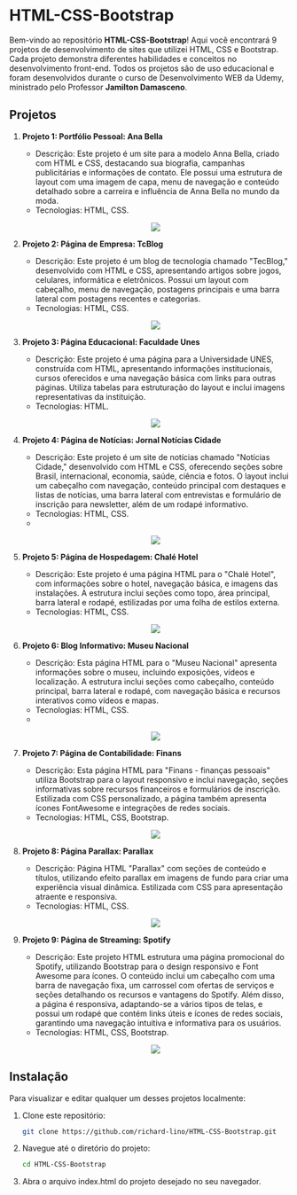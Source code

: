 # HTML-CSS-Bootstrap 

Bem-vindo ao repositório **HTML-CSS-Bootstrap**! Aqui você encontrará 9 projetos de desenvolvimento de sites que utilizei HTML, CSS e Bootstrap. Cada projeto demonstra diferentes habilidades e conceitos no desenvolvimento front-end.
Todos os projetos são de uso educacional e foram desenvolvidos durante o curso de Desenvolvimento WEB da Udemy, ministrado pelo Professor **Jamilton Damasceno**.

## Projetos

1. **Projeto 1: Portfólio Pessoal: Ana Bella**
   - Descrição: Este projeto é um site para a modelo Anna Bella, criado com HTML e CSS, destacando sua biografia, campanhas publicitárias e informações de contato. Ele possui uma estrutura de layout com uma imagem de capa, menu de navegação e conteúdo detalhado sobre a carreira e influência de Anna Bella no mundo da moda.
   - Tecnologias: HTML, CSS.

   <p align="center"> 
      <img src ="gif/bella.gif"> 
   </p>

2. **Projeto 2: Página de Empresa: TcBlog**
   - Descrição: Este projeto é um blog de tecnologia chamado "TecBlog," desenvolvido com HTML e CSS, apresentando artigos sobre jogos, celulares, informática e eletrônicos. Possui um layout com cabeçalho, menu de navegação, postagens principais e uma barra lateral com postagens recentes e categorias.
   - Tecnologias: HTML, CSS.
  
   <p align="center"> 
       <img src ="gif/tec.gif"> 
   </p>

3. **Projeto 3: Página Educacional: Faculdade Unes**
   - Descrição: Este projeto é uma página para a Universidade UNES, construída com HTML, apresentando informações institucionais, cursos oferecidos e uma navegação básica com links para outras páginas. Utiliza tabelas para estruturação do layout e inclui imagens representativas da instituição.
   - Tecnologias: HTML.

   <p align="center"> 
      <img src ="gif/unes.gif"> 
   </p>

4. **Projeto 4: Página de Notícias: Jornal Notícias Cidade**
   - Descrição: Este projeto é um site de notícias chamado "Notícias Cidade," desenvolvido com HTML e CSS, oferecendo seções sobre Brasil, internacional, economia, saúde, ciência e fotos. O layout inclui um cabeçalho com navegação, conteúdo principal com destaques e listas de notícias, uma barra lateral com entrevistas e formulário de inscrição para newsletter, além de um rodapé informativo.
   - Tecnologias: HTML, CSS.
   - 
   <p align="center"> 
      <img src ="gif/cidade.gif"> 
   </p>

5. **Projeto 5: Página de Hospedagem: Chalé Hotel**
   - Descrição: Este projeto é uma página HTML para o "Chalé Hotel", com informações sobre o hotel, navegação básica, e imagens das instalações. A estrutura inclui seções como topo, área principal, barra lateral e rodapé, estilizadas por uma folha de estilos externa.
   - Tecnologias: HTML, CSS.
  
   <p align="center"> 
      <img src ="gif/pousada.gif"> 
   </p>

6. **Projeto 6: Blog Informativo: Museu Nacional**
   - Descrição: Esta página HTML para o "Museu Nacional" apresenta informações sobre o museu, incluindo exposições, vídeos e localização. A estrutura inclui seções como cabeçalho, conteúdo principal, barra lateral e rodapé, com navegação básica e recursos interativos como vídeos e mapas.
   - Tecnologias: HTML, CSS.
   - 
   <p align="center"> 
      <img src ="gif/museu.gif"> 
   </p>

7. **Projeto 7: Página de Contabilidade: Finans**
   - Descrição: Esta página HTML para "Finans - finanças pessoais" utiliza Bootstrap para o layout responsivo e inclui navegação, seções informativas sobre recursos financeiros e formulários de inscrição. Estilizada com CSS personalizado, a página também apresenta ícones FontAwesome e integrações de redes sociais.
   - Tecnologias: HTML, CSS, Bootstrap.
  
   <p align="center"> 
      <img src ="gif/finans.gif"> 
   </p>

8. **Projeto 8: Página Parallax: Parallax**
   - Descrição: Página HTML "Parallax" com seções de conteúdo e títulos, utilizando efeito parallax em imagens de fundo para criar uma experiência visual dinâmica. Estilizada com CSS para apresentação atraente e responsiva.
   - Tecnologias: HTML, CSS.
     
   <p align="center"> 
      <img src ="gif/parallax.gif"> 
   </p>

9. **Projeto 9: Página de Streaming: Spotify**
   - Descrição: Este projeto HTML estrutura uma página promocional do Spotify, utilizando Bootstrap para o design responsivo e Font Awesome para ícones. O conteúdo inclui um cabeçalho com uma barra de navegação fixa, um carrossel com ofertas de serviços e seções detalhando os recursos e vantagens do Spotify. Além disso, a página é responsiva, adaptando-se a vários tipos de telas, e possui um rodapé que contém links úteis e ícones de redes sociais, garantindo uma navegação intuitiva e informativa para os usuários.
   - Tecnologias: HTML, CSS, Bootstrap.

   <p align="center"> 
      <img src ="gif/spotify.gif"> 
   </p>
     
## Instalação

Para visualizar e editar qualquer um desses projetos localmente:

1. Clone este repositório:
   ```bash
   git clone https://github.com/richard-lino/HTML-CSS-Bootstrap.git

2. Navegue até o diretório do projeto:
   ```bash
   cd HTML-CSS-Bootstrap
   
4. Abra o arquivo index.html do projeto desejado no seu navegador.

